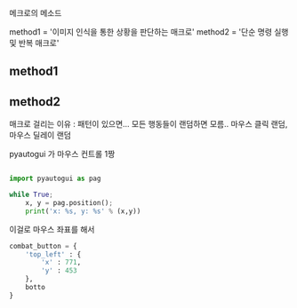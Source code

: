 
메크로의 메소드

method1 = '이미지 인식을 통한 상황을 판단하는 매크로'
method2 = '단순 명령 실행 및 반복 매크로'

## method1

## method2

매크로 걸리는 이유 : 패턴이 있으면...
	모든 행동들이 랜덤하면 모름..
		마우스 클릭 랜덤, 마우스 딜레이 랜덤

pyautogui 가 마우스 컨트롤 1짱

```python

import pyautogui as pag

while True;
	x, y = pag.position();
	print('x: %s, y: %s' % (x,y))

```
이걸로 마우스 좌표를 해서 

```python
combat_button = {
	'top_left' : {
		'x' : 771,
		'y' : 453
	},
	botto
}
```
